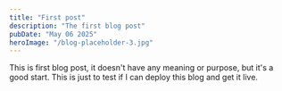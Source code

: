 ```yaml
---
title: "First post"
description: "The first blog post"
pubDate: "May 06 2025"
heroImage: "/blog-placeholder-3.jpg"
---
```


This is first blog post, it doesn't have any meaning or purpose, but it's a good start. This is just to test if I can deploy this blog and get it live.
